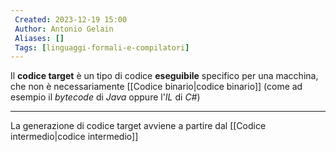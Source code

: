 ```yaml
---
 Created: 2023-12-19 15:00
 Author: Antonio Gelain
 Aliases: []
 Tags: [linguaggi-formali-e-compilatori]
---
```


Il **codice target** è un tipo di codice **eseguibile** specifico per una macchina, che non è necessariamente [[Codice binario|codice binario]] (come ad esempio il *bytecode* di *Java* oppure l'*IL* di *C#*)

---

La generazione di codice target avviene a partire dal [[Codice intermedio|codice intermedio]]